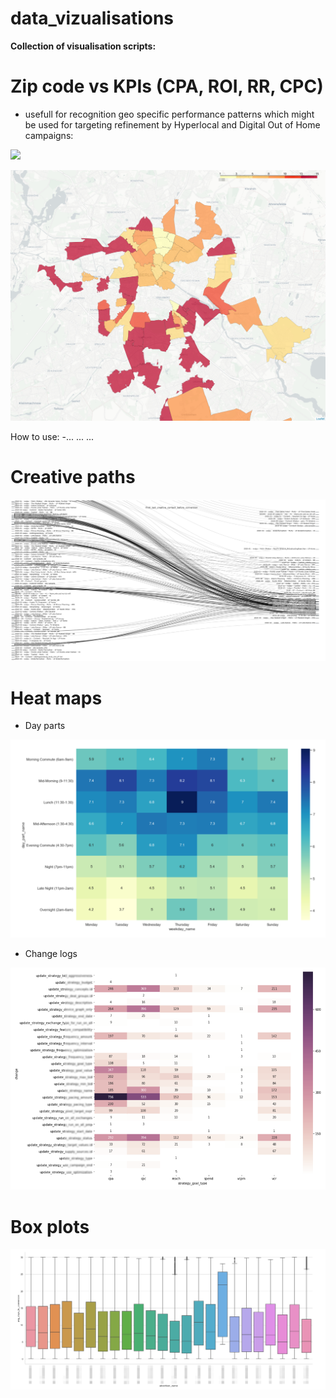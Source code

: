 # data_vizualisations

**Collection of visualisation scripts:**

# Zip code vs KPIs (CPA, ROI, RR, CPC)

- usefull for recognition geo specific performance patterns which might be used for targeting refinement by Hyperlocal and Digital Out of Home campaigns:

![](zip_code.png)

![](zip_berlin.png)

How to use: 
-...
...
...

# Creative paths

![](creative_paths.png)


# Heat maps 

- Day parts

![](day_parts.png)


- Change logs

![](t1_change_log.png)



# Box plots

![](ttc.png)





